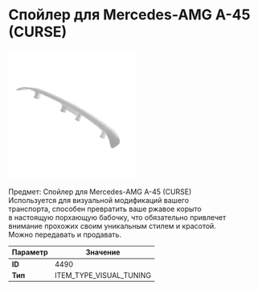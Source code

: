 # Спойлер для Mercedes-AMG A-45 (CURSE)

![Item Image](../img/4490.webp?raw=true)

Предмет: Спойлер для Mercedes-AMG A-45 (CURSE)<br>Используется для визуальной модификаций вашего<br>транспорта, способен превратить ваше ржавое корыто<br>в настоящую порхающую бабочку, что обязательно привлечет<br>внимание прохожих своим уникальным стилем и красотой.<br>Можно передавать и продавать.


| Параметр | Значение |
|----------|----------|
| **ID** | 4490 |
| **Тип** | ITEM_TYPE_VISUAL_TUNING |


